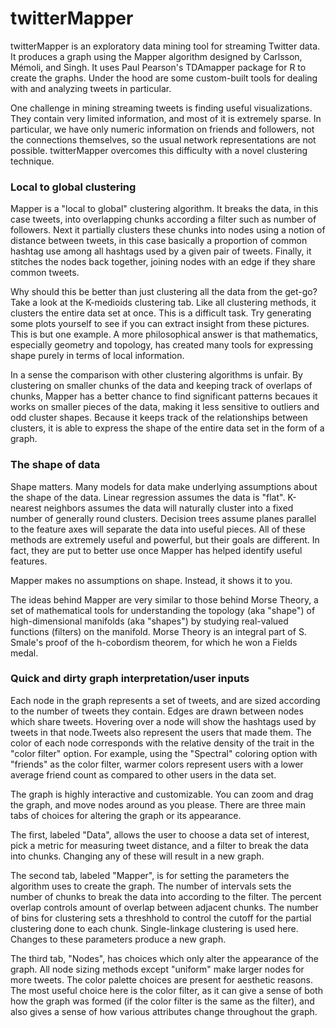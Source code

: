# twitterMapper

twitterMapper is an exploratory data mining tool for streaming Twitter data. 
It produces a graph using the Mapper algorithm designed by Carlsson, Mémoli, 
and Singh. It uses Paul Pearson's TDAmapper package for R to create the graphs. 
Under the hood are some custom-built tools for dealing with and analyzing tweets 
in particular.

One challenge in mining streaming tweets is finding useful visualizations. They contain 
very limited information, and most of it is extremely sparse. In particular, we have only 
numeric information on friends and followers, not the connections themselves, so the usual 
network representations are not possible. twitterMapper overcomes this difficulty with a 
novel clustering technique.

### Local to global clustering

Mapper is a "local to global" clustering algorithm. It breaks the data, in this 
case tweets, into overlapping chunks according a filter such as number of 
followers. Next it partially clusters these chunks into nodes using a notion 
of distance between tweets, in this case basically a proportion of common hashtag 
use among all hashtags used by a given pair of tweets. Finally, it stitches the 
nodes back together, joining nodes with an edge if they share common tweets.

Why should this be better than just clustering all the data from the get-go? Take 
a look at the K-medioids clustering tab. Like all clustering methods, it clusters 
the entire data set at once. This is a difficult task. Try generating some plots 
yourself to see if you can extract insight from these pictures. This is but one 
example. A more philosophical answer is that mathematics, especially geometry and topology, 
has created many tools for expressing shape purely in terms of local information.

In a sense the comparison with other clustering algorithms is unfair. By clustering on 
smaller chunks of the data and keeping track of overlaps of chunks, Mapper has a better 
chance to find significant patterns becaues it works on smaller pieces of the data, making 
it less sensitive to outliers and odd cluster shapes. Because it keeps track of the relationships 
between clusters, it is able to express the shape of the entire data set in the form of a graph.

### The shape of data

Shape matters. Many models for data make underlying assumptions about the shape 
of the data. Linear regression assumes the data is "flat". K-nearest neighbors 
assumes the data will naturally cluster into a fixed number of generally round 
clusters. Decision trees assume planes parallel to the feature axes will separate 
the data into useful pieces. All of these methods are extremely useful and powerful, 
but their goals are different. In fact, they are put to better use once Mapper has 
helped identify useful features.

Mapper makes no assumptions on shape. Instead, it shows it to you.

The ideas behind Mapper are very similar to those behind Morse Theory, a set of 
mathematical tools for understanding the topology (aka "shape") of high-dimensional 
manifolds (aka "shapes") by studying real-valued functions (filters) on the manifold. 
Morse Theory is an integral part of S. Smale's proof of the h-cobordism theorem, for which 
he won a Fields medal.

### Quick and dirty graph interpretation/user inputs

Each node in the graph represents a set of tweets, and are sized according to the 
number of tweets they contain. Edges are drawn between nodes which share tweets. Hovering over 
a node will show the hashtags used by tweets in that node.Tweets also represent the users that made 
them. The color of each node corresponds with the relative density of the trait in the "color filter" 
option. For example, using the "Spectral" coloring option with "friends" as the color filter, warmer 
colors represent users with a lower average friend count as compared to other users in the data set.

The graph is highly interactive and customizable. You can zoom and drag the graph, and move nodes 
around as you please. There are three main tabs of choices for altering the graph or its appearance.

The first, labeled "Data", allows the user to choose a data set of interest, pick a metric for 
measuring tweet distance, and a filter to break the data into chunks. Changing any of these will 
result in a new graph.

The second tab, labeled "Mapper", is for setting the parameters the algorithm uses to create the graph. 
The number of intervals sets the number of chunks to break the data into according to the filter. The 
percent overlap controls amount of overlap between adjacent chunks. The number of bins for clustering 
sets a threshhold to control the cutoff for the partial clustering done to each chunk. Single-linkage 
clustering is used here. Changes to these parameters produce a new graph. 

The third tab, "Nodes", has choices which only alter the appearance of the graph. All node sizing 
methods except "uniform" make larger nodes for more tweets. The color palette choices are present for 
aesthetic reasons. The most useful choice here is the color filter, as it can give a sense of both how 
the graph was formed (if the color filter is the same as the filter), and also gives a sense of how 
various attributes change throughout the graph.
